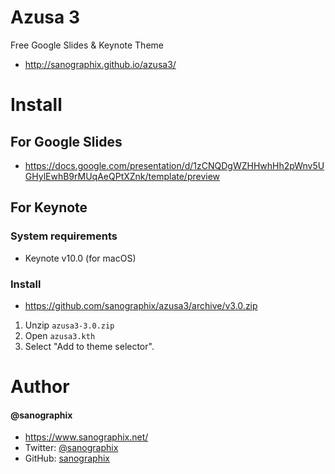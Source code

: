 Azusa 3
=============

Free Google Slides & Keynote Theme

- <http://sanographix.github.io/azusa3/>

# Install

## For Google Slides

- <https://docs.google.com/presentation/d/1zCNQDgWZHHwhHh2pWnv5UGHylEwhB9rMUqAeQPtXZnk/template/preview>

## For Keynote

### System requirements

- Keynote v10.0 (for macOS)

### Install

- <https://github.com/sanographix/azusa3/archive/v3.0.zip>

1. Unzip `azusa3-3.0.zip`
2. Open `azusa3.kth`
3. Select "Add to theme selector".

# Author

#### @sanographix

* <https://www.sanographix.net/>
* Twitter: [@sanographix](https://twitter.com/sanographix)
* GitHub: [sanographix](https://github.com/sanographix)
